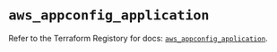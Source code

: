 # `aws_appconfig_application`

Refer to the Terraform Registory for docs: [`aws_appconfig_application`](https://registry.terraform.io/providers/hashicorp/aws/5.19.0/docs/resources/appconfig_application).
